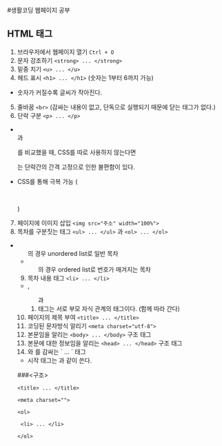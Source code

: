 #생활코딩 웹페이지 공부

 ## HTML 태그
  1. 브라우저에서 웹페이지 열기 `Ctrl + O`
  2. 문자 강조하기 `<strong> ... </strong>`
  3. 밑중 치기 `<u> ... </u>`
  4. 헤드 표시 `<h1> ... </h1>`  (숫자는 1부터 6까지 가능)
   - 숫자가 커질수록 글씨가 작아진다.
  5. 줄바꿈 `<br>` (감싸는 내용이 없고, 단독으로 실행되기 때문에 닫는 태그가 없다.)
  6. 단락 구분 `<p> ... </p>`
   - <br>과 <p>를 비교했을 때, CSS를 따로 사용하지 않는다면 <p>는 단락간의 간격 고정으로 인한 불편함이 있다.
   - CSS를 통해 극복 가능 (<p style="margin-top:45px;">)
  7. 페이지에 이미지 삽입 `<img src="주소" width="100%">`
  8. 목차를 구분짓는 태그 `<ul> ... </ul>`  과  `<ol> ... </ol>`
   - <ul>의 경우 unordered list로 일반 목차
   - <ol>의 경우 ordered list로 번호가 매겨지는 목차
  9. 목차 내용 태그 `<li> ... </li>`
   - <il>, <ol> 과 <li> 태그는 서로 부모 자식 관계의 태그이다. (함께 따라 간다)
 10. 페이지의 제목 부여 `<title> ... </title>`
 11. 코딩된 문자방식 알리기 `<meta charset="utf-8">`
 12. 본문임을 알리는 `<body> ... </body>` 구조 태그
 13. 본문에 대한 정보임을 알리는 `<head> ... </head>` 구조 태그
 14. <body>와 <head>를 감싸는 `<html> ... </html>` 태그
   - 시작 태그는 <!doctype html>과 같이 쓴다.
 
 ###<구조>
 
  <!doctype html>
  
   <head>
 
    <title> ... </title>
    
    <meta charset="">
    
   </head>
   
   
   
   <body>
 
    <ol>
    
     <li> ... </li>
     
    </ol>
    
   </body>
  
  </html>
